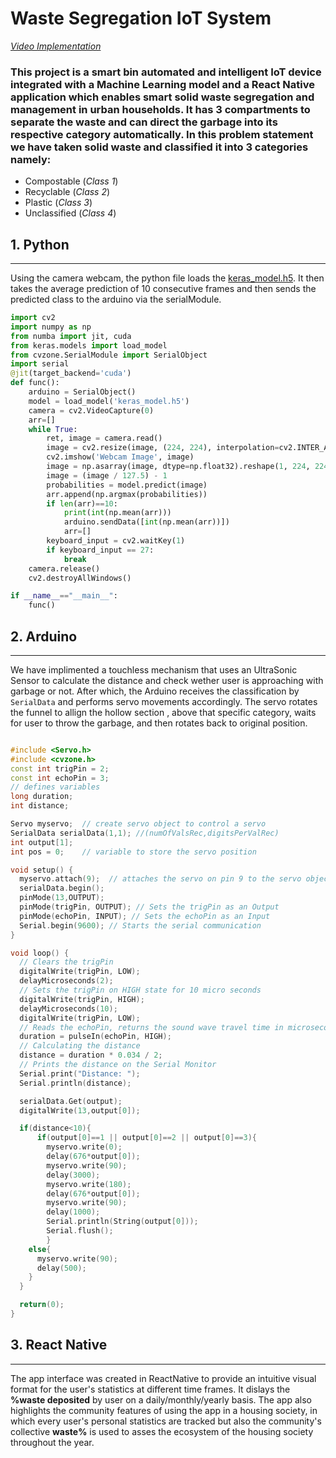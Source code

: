 # Waste Segregation IoT System

_[Video Implementation](https://drive.google.com/file/d/1DvAlKD58GoWKo0c4MAc7zdHOHJupwzXV/view?usp=share_link)_
### This project is a smart bin automated and intelligent IoT device integrated with a Machine Learning model and a React Native application which enables smart solid waste segregation and management in urban households. It has 3 compartments to separate the waste and can direct the garbage into its respective category automatically. In this problem statement we have taken solid waste and classified it into 3 categories namely:

- Compostable (_Class 1_)
- Recyclable (_Class 2_)
- Plastic (_Class 3_)
- Unclassified (_Class 4_)

## 1. Python

---

Using the camera webcam, the python file loads the [keras_model.h5](<(https://github.com/adityashah841/Hackanova_Sleep-Deprived/blob/main/model/keras_model.h5)>). It then takes the average prediction of 10 consecutive frames and then sends the predicted class to the arduino via the serialModule.

```python
import cv2
import numpy as np
from numba import jit, cuda
from keras.models import load_model
from cvzone.SerialModule import SerialObject
import serial
@jit(target_backend='cuda')
def func():
    arduino = SerialObject()
    model = load_model('keras_model.h5')
    camera = cv2.VideoCapture(0)
    arr=[]
    while True:
        ret, image = camera.read()
        image = cv2.resize(image, (224, 224), interpolation=cv2.INTER_AREA)
        cv2.imshow('Webcam Image', image)
        image = np.asarray(image, dtype=np.float32).reshape(1, 224, 224, 3)
        image = (image / 127.5) - 1
        probabilities = model.predict(image)
        arr.append(np.argmax(probabilities))
        if len(arr)==10:
            print(int(np.mean(arr)))
            arduino.sendData([int(np.mean(arr))])
            arr=[]
        keyboard_input = cv2.waitKey(1)
        if keyboard_input == 27:
            break
    camera.release()
    cv2.destroyAllWindows()

if __name__=="__main__":
    func()
```

## 2. Arduino

---

We have implimented a touchless mechanism that uses an UltraSonic Sensor to calculate the distance and check wether user is approaching with garbage or not.
After which, the Arduino receives the classification by `SerialData` and performs servo movements accordingly. The servo rotates the funnel to allign the hollow section , above that specific category, waits for user to throw the garbage, and then rotates back to original position.

```ino

#include <Servo.h>
#include <cvzone.h>
const int trigPin = 2;
const int echoPin = 3;
// defines variables
long duration;
int distance;

Servo myservo;  // create servo object to control a servo
SerialData serialData(1,1); //(numOfValsRec,digitsPerValRec)
int output[1];
int pos = 0;    // variable to store the servo position

void setup() {
  myservo.attach(9);  // attaches the servo on pin 9 to the servo object
  serialData.begin();
  pinMode(13,OUTPUT);
  pinMode(trigPin, OUTPUT); // Sets the trigPin as an Output
  pinMode(echoPin, INPUT); // Sets the echoPin as an Input
  Serial.begin(9600); // Starts the serial communication
}

void loop() {
  // Clears the trigPin
  digitalWrite(trigPin, LOW);
  delayMicroseconds(2);
  // Sets the trigPin on HIGH state for 10 micro seconds
  digitalWrite(trigPin, HIGH);
  delayMicroseconds(10);
  digitalWrite(trigPin, LOW);
  // Reads the echoPin, returns the sound wave travel time in microseconds
  duration = pulseIn(echoPin, HIGH);
  // Calculating the distance
  distance = duration * 0.034 / 2;
  // Prints the distance on the Serial Monitor
  Serial.print("Distance: ");
  Serial.println(distance);

  serialData.Get(output);
  digitalWrite(13,output[0]);

  if(distance<10){
      if(output[0]==1 || output[0]==2 || output[0]==3){
        myservo.write(0);
        delay(676*output[0]);
        myservo.write(90);
        delay(3000);
        myservo.write(180);
        delay(676*output[0]);
        myservo.write(90);
        delay(1000);
        Serial.println(String(output[0]));
        Serial.flush();
        }
    else{
      myservo.write(90);
      delay(500);
    }
  }

  return(0);
}
```

## 3. React Native

---

The app interface was created in ReactNative to provide an intuitive visual format for the user's statistics at different time frames. It dislays the **%waste deposited** by user on a daily/monthly/yearly basis.
The app also highlights the community features of using the app in a housing society, in which every user's personal statistics are tracked but also the community's collective **waste%** is used to asses the ecosystem of the housing society throughout the year.
